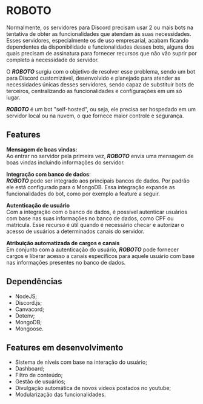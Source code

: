 # ROBOTO

Normalmente, os servidores para Discord precisam usar 2 ou mais bots na tentativa de obter as funcionalidades que atendam às suas necessidades. Esses servidores, especialmente os de uso empresarial, acabam ficando dependentes da disponibilidade e funcionalidades desses bots, alguns dos quais precisam de assinatura para fornecer recursos que não vão suprir por completo a necessidade do servidor.

O ***ROBOTO*** surgiu com o objetivo de resolver esse problema, sendo um bot para Discord customizável, desenvolvido e planejado para atender as necessidades únicas desses servidores, sendo capaz de substituir bots de terceiros, centralizando as funcionalidades e configurações em um só lugar.

***ROBOTO*** é um bot "self-hosted", ou seja, ele precisa ser hospedado em um servidor local ou na nuvem, o que fornece maior controle e segurança.

## Features

**Mensagem de boas vindas:**
</br>
Ao entrar no servidor pela primeira vez, ***ROBOTO*** envia uma mensagem de boas vindas incluindo informações do servidor.

**Integração com banco de dados**:
</br>
***ROBOTO*** pode ser integrado aos principais bancos de dados. Por padrão ele está configurado para o MongoDB. Essa integração expande as funcionalidades do bot, como por exemplo a feature a seguir.

**Autenticação de usuário**
</br>
Com a integração com o banco de dados, é possível autenticar usuários com base nas suas informações no banco de dados, como CPF ou matrícula. Esse recurso é útil quando é necessário checar e autorizar o acesso de usuários a determinados canais do servidor.

**Atribuição automatizada de cargos e canais**
</br>
Em conjunto com a autenticação do usuário, ***ROBOTO*** pode fornecer cargos e liberar acesso a canais específicos para aquele usuário com base nas informações presentes no banco de dados.

## Dependências

- NodeJS;
- Discord.js;
- Canvacord;
- Dotenv;
- MongoDB;
- Mongoose.

## Features em desenvolvimento

- Sistema de níveis com base na interação do usuário;
- Dashboard;
- Filtro de conteúdo;
- Gestão de usuários;
- Divulgação automática de novos vídeos postados no youtube;
- Modularização das funcionalidades.


